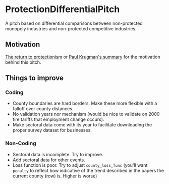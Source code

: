 # ProtectionDifferentialPitch
A pitch based on differential comparisons between non-protected monopoly industries and non-protected competitive industries.

## Motivation
[The return to protectionism](http://www.econ.ucla.edu/pfajgelbaum/RTP.pdf)
or [Paul Krugman's summary](https://www.gc.cuny.edu/CUNY_GC/media/LISCenter/pkrugman/TARIFFS.pdf)
for the motivation behind this pitch.

## Things to improve
### Coding
 - County boundaries are hard borders. Make these more flexible with a falloff over county distances.
 - No validation years nor mechanism (would be nice to validate on 2000 tire tariffs that employment change occurs).
 - Make sectoral data come with its year to facilitate downloading the proper survey dataset for businesses.
### Non-Coding
 - Sectoral data is incomplete. Try to improve.
 - Add sectoral data for other events.
 - Loss function is poor. Try to adjust `county_loss_func`
 (you'll want `penalty` to reflect how indicative of the trend described in the papers the current county (row) is. Higher is worse)
